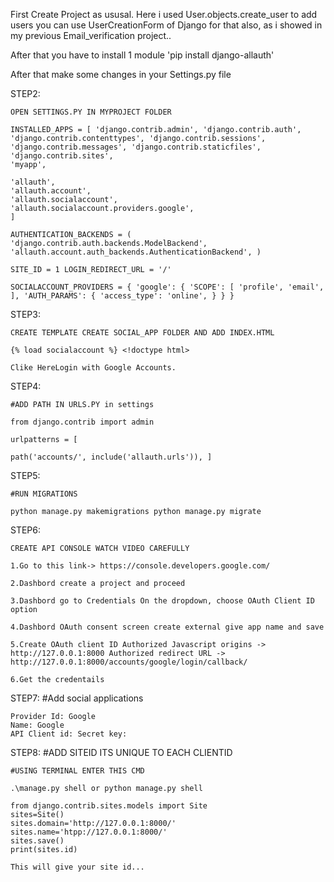 First Create Project as ususal.
Here i used User.objects.create_user to add users you can use UserCreationForm of Django for that also, as i showed in my previous Email_verification project..

After that you have to install 1 module 'pip install django-allauth'

After that make some changes in your Settings.py file

STEP2:

    OPEN SETTINGS.PY IN MYPROJECT FOLDER

    INSTALLED_APPS = [ 'django.contrib.admin', 'django.contrib.auth', 'django.contrib.contenttypes', 'django.contrib.sessions', 'django.contrib.messages', 'django.contrib.staticfiles', 'django.contrib.sites',
    'myapp',

    'allauth',   
    'allauth.account',  
    'allauth.socialaccount',
    'allauth.socialaccount.providers.google', 
    ]

    AUTHENTICATION_BACKENDS = ( 'django.contrib.auth.backends.ModelBackend', 'allauth.account.auth_backends.AuthenticationBackend', )

    SITE_ID = 1 LOGIN_REDIRECT_URL = '/'

    SOCIALACCOUNT_PROVIDERS = { 'google': { 'SCOPE': [ 'profile', 'email', ], 'AUTH_PARAMS': { 'access_type': 'online', } } }

STEP3:

    CREATE TEMPLATE CREATE SOCIAL_APP FOLDER AND ADD INDEX.HTML

    {% load socialaccount %} <!doctype html>

    Clike HereLogin with Google Accounts.

STEP4:

    #ADD PATH IN URLS.PY in settings

    from django.contrib import admin

    urlpatterns = [

    path('accounts/', include('allauth.urls')), ]

STEP5:

    #RUN MIGRATIONS

    python manage.py makemigrations python manage.py migrate

STEP6:

    CREATE API CONSOLE WATCH VIDEO CAREFULLY

    1.Go to this link-> https://console.developers.google.com/

    2.Dashbord create a project and proceed

    3.Dashbord go to Credentials On the dropdown, choose OAuth Client ID option

    4.Dashbord OAuth consent screen create external give app name and save

    5.Create OAuth client ID Authorized Javascript origins -> http://127.0.0.1:8000 Authorized redirect URL -> http://127.0.0.1:8000/accounts/google/login/callback/

    6.Get the credentails

STEP7: #Add social applications

    Provider Id: Google 
    Name: Google 
    API Client id: Secret key:

STEP8: #ADD SITEID ITS UNIQUE TO EACH CLIENTID

    #USING TERMINAL ENTER THIS CMD

    .\manage.py shell or python manage.py shell

    from django.contrib.sites.models import Site
    sites=Site()
    sites.domain='http://127.0.0.1:8000/'
    sites.name='htpp://127.0.0.1:8000/'
    sites.save()
    print(sites.id)

    This will give your site id...